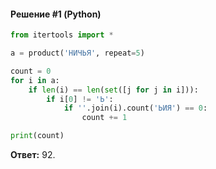 #### Решение #1 (Python)
```python
from itertools import *

a = product('НИЧЬЯ', repeat=5)

count = 0
for i in a:
    if len(i) == len(set([j for j in i])):
        if i[0] != 'Ь':
            if ''.join(i).count('ЬИЯ') == 0:
                count += 1

print(count)
```
**Ответ:** 92.
